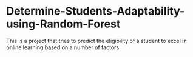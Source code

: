 # Determine-Students-Adaptability-using-Random-Forest
This is a project that tries to predict the eligibility of a student to excel in online learning based on a number of factors.